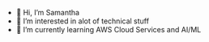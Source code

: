 - 👋 Hi, I’m Samantha
- 👀 I’m interested in alot of technical stuff
- 🌱 I’m currently learning AWS Cloud Services and AI/ML

<!---
9Sam8/9Sam8 is a ✨ special ✨ repository because its `README.md` (this file) appears on your GitHub profile.
You can click the Preview link to take a look at your changes.
--->
